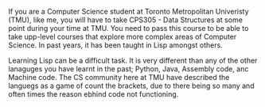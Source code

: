 If you are a Computer Science student at Toronto Metropolitan Univeristy (TMU), like me, you will have to take CPS305 - Data Structures at some point during your time at TMU. You need to pass this course to be able to take upp-level courses that explore more complex areas of Computer Science. In past years, it has been taught in Lisp amongst others. 

Learning Lisp can be a difficult task. It is very different than any of the other lanaguges you have learnt in the past; Python, Java, Assembly code, anc Machine code. The CS community here at TMU have described the languegs as a game of count the brackets, due to there being so many and often times the reason ebhind code not functioning.
